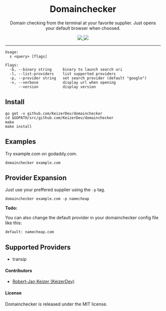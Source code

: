 <h1 align="center">Domainchecker</h1>

<p align="center">
Domain checking from the terminal at your favorite supplier. Just opens your default browser when choosed.
</p>

<p align="center">
    <a href="http://opensource.org/licenses/MIT">
        <img src="https://img.shields.io/npm/l/express.svg">
    </a>    
    <a href="https://github.com/KeizerDev/domainchecker/releases/tag/v0.0.1">
        <img src="http://img.shields.io/badge/release-v0.2.1-1eb0fc.svg">
    </a>
</p>

----

```
Usage:
  s <query> [flags]

Flags:
  -b, --binary string     binary to launch search uri
  -l, --list-providers    list supported providers
  -p, --provider string   set search provider (default "google")
  -v, --verbose           display url when opening
      --version           display version
```

## Install

```
go get -v github.com/KeizerDev/domainchecker
cd $GOPATH/src/github.com/KeizerDev/domainchecker
make
make install
```

## Examples

Try example.com on godaddy.com.
```
domainchecker example.com
```

## Provider Expansion

Just use your preffered supplier using the `-p` tag.
```
domainchecker example.com -p namecheap
```

**Todo:**

You can also change the default provider in your domainchecker config file like this: 
```
default: namecheap.com
```

## Supported Providers

* transip

#### Contributors

* [Robert-Jan Keizer (KeizerDev)](https://github.com/KeizerDev/)

#### License

Domainchecker is released under the MIT license.